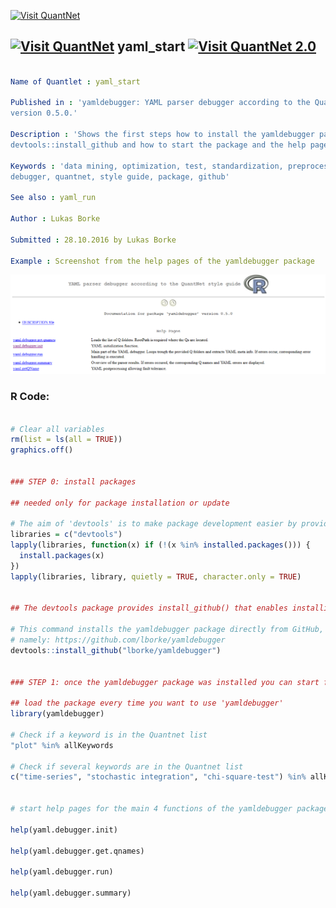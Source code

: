 
[<img src="https://github.com/QuantLet/Styleguide-and-FAQ/blob/master/pictures/banner.png" width="888" alt="Visit QuantNet">](http://quantlet.de/)

## [<img src="https://github.com/QuantLet/Styleguide-and-FAQ/blob/master/pictures/qloqo.png" alt="Visit QuantNet">](http://quantlet.de/) **yaml_start** [<img src="https://github.com/QuantLet/Styleguide-and-FAQ/blob/master/pictures/QN2.png" width="60" alt="Visit QuantNet 2.0">](http://quantlet.de/)

```yaml

Name of Quantlet : yaml_start

Published in : 'yamldebugger: YAML parser debugger according to the QuantNet style guide. R package
version 0.5.0.'

Description : 'Shows the first steps how to install the yamldebugger package via
devtools::install_github and how to start the package and the help pages.'

Keywords : 'data mining, optimization, test, standardization, preprocessing, yaml, parser,
debugger, quantnet, style guide, package, github'

See also : yaml_run

Author : Lukas Borke

Submitted : 28.10.2016 by Lukas Borke

Example : Screenshot from the help pages of the yamldebugger package

```

![Picture1](yamldebugger_help_pages.png)


### R Code:
```r

# Clear all variables
rm(list = ls(all = TRUE))
graphics.off()


### STEP 0: install packages

## needed only for package installation or update

# The aim of 'devtools' is to make package development easier by providing R functions that simplify common tasks.
libraries = c("devtools")
lapply(libraries, function(x) if (!(x %in% installed.packages())) {
  install.packages(x)
})
lapply(libraries, library, quietly = TRUE, character.only = TRUE)


## The devtools package provides install_github() that enables installing packages from GitHub.

# This command installs the yamldebugger package directly from GitHub,
# namely: https://github.com/lborke/yamldebugger
devtools::install_github("lborke/yamldebugger")


### STEP 1: once the yamldebugger package was installed you can start from this step everytime you want to debug new Quantlets

## load the package every time you want to use 'yamldebugger'
library(yamldebugger)

# Check if a keyword is in the Quantnet list
"plot" %in% allKeywords

# Check if several keywords are in the Quantnet list
c("time-series", "stochastic integration", "chi-square-test") %in% allKeywords


# start help pages for the main 4 functions of the yamldebugger package

help(yaml.debugger.init)

help(yaml.debugger.get.qnames)

help(yaml.debugger.run)

help(yaml.debugger.summary)

```
